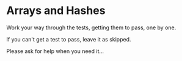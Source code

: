 # Arrays and Hashes

Work your way through the tests, getting them to pass, one by one.

If you can't get a test to pass, leave it as skipped. 

Please ask for help when you need it...




